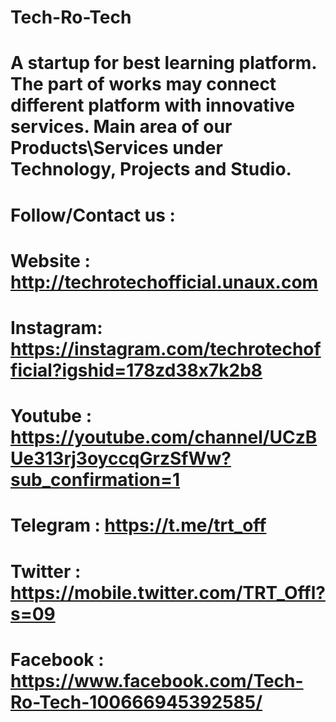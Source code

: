 # Tech-Ro-Tech
# A startup for best learning platform. The part of works may connect different platform with innovative services. Main area of our Products\Services under Technology, Projects and Studio.
# Follow/Contact us :

# Website  :  http://techrotechofficial.unaux.com
 
# Instagram:  https://instagram.com/techrotechofficial?igshid=178zd38x7k2b8

# Youtube  :  https://youtube.com/channel/UCzBUe313rj3oyccqGrzSfWw?sub_confirmation=1

# Telegram :  https://t.me/trt_off

# Twitter  :  https://mobile.twitter.com/TRT_Offl?s=09

# Facebook :  https://www.facebook.com/Tech-Ro-Tech-100666945392585/

